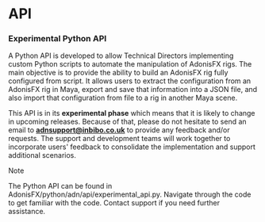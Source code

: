 # API

### Experimental Python API

A Python API is developed to allow Technical Directors implementing custom Python scripts to automate the manipulation of AdonisFX rigs. The main objective is to provide the ability to build an AdonisFX rig fully configured from script. It allows users to extract the configuration from an AdonisFX rig in Maya, export and save that information into a JSON file, and also import that configuration from file to a rig in another Maya scene.

This API is in its **experimental phase** which means that it is likely to change in upcoming releases. Because of that, please do not hesitate to send an email to **adnsupport@inbibo.co.uk** to provide any feedback and/or requests. The support and development teams will work together to incorporate users' feedback to consolidate the implementation and support additional scenarios.

> [!NOTE]
> The Python API can be found in AdonisFX/python/adn/api/experimental_api.py.
> Navigate through the code to get familiar with the code.
> Contact support if you need further assistance.
